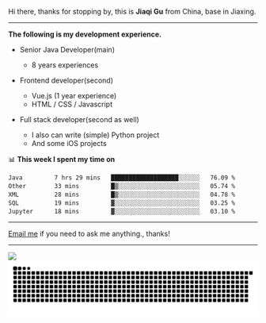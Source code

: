 Hi there, thanks for stopping by, this is **Jiaqi Gu** from China, base in Jiaxing.

---

**The following is my development experience.**

- Senior Java Developer(main)
  - 8 years experiences

- Frontend developer(second)
  - Vue.js (1 year experience)
  - HTML / CSS / Javascript
  
- Full stack developer(second as well)
  - I also can write (simple) Python project
  - And some iOS projects

📊 **This week I spent my time on**
<!--START_SECTION:waka-->

```txt
Java         7 hrs 29 mins   ███████████████████░░░░░░   76.09 %
Other        33 mins         █▒░░░░░░░░░░░░░░░░░░░░░░░   05.74 %
XML          28 mins         █▒░░░░░░░░░░░░░░░░░░░░░░░   04.78 %
SQL          19 mins         ▓░░░░░░░░░░░░░░░░░░░░░░░░   03.25 %
Jupyter      18 mins         ▓░░░░░░░░░░░░░░░░░░░░░░░░   03.10 %
```

<!--END_SECTION:waka-->

---

[Email me](mailto:htk2klwgr@mozmail.com?subject=Hiring_from_GitHub) if you need to ask me anything., thanks!

---

![]( https://visitor-badge.glitch.me/badge?page_id=githubgujiaqi)
![]( https://github.com/droid-Q/droid-Q/raw/output/github-contribution-grid-snake.svg#gh-dark-mode-only)
